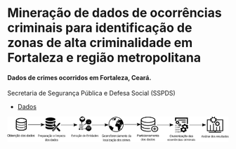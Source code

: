 # Mineração de dados de ocorrências criminais para identificação de zonas de alta criminalidade em Fortaleza e região metropolitana

#### Dados de crimes ocorridos em Fortaleza, Ceará.
Secretaria de Segurança Pública e Defesa Social (SSPDS)
* [Dados](http://www.sspds.ce.gov.br/noticiaDetalhada.do?tipoPortal=1&codNoticia=2142&titulo=Reportagens&action=detail)

![Metodologia](https://github.com/netodeolino/TCC/blob/master/TCC%2002/Imgs/metodologia.png?raw=true)
